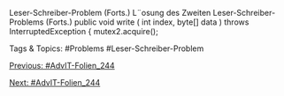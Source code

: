 Leser-Schreiber-Problem (Forts.)
L¨osung des Zweiten Leser-Schreiber-Problems (Forts.)
public  void write ( int index,  byte[] data )
throws  InterruptedException  {
mutex2.acquire();

   Tags & Topics:
   #Problems
   #Leser-Schreiber-Problem

[Previous: #AdvIT-Folien_244](AdvIT-Folien_244.md)

[Next: #AdvIT-Folien_244](AdvIT-Folien_244.md)